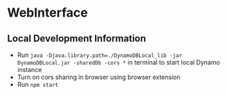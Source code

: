 # WebInterface

## Local Development Information
- Run `java -Djava.library.path=./DynamoDBLocal_lib -jar DynamoDBLocal.jar -sharedDb -cors *` in terminal to start local Dynamo instance
- Turn on cors sharing in browser using browser extension
- Run `npm start`
